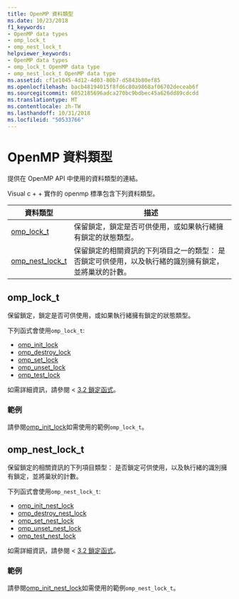 ```yaml
---
title: OpenMP 資料類型
ms.date: 10/23/2018
f1_keywords:
- OpenMP data types
- omp_lock_t
- omp_nest_lock_t
helpviewer_keywords:
- OpenMP data types
- omp_lock_t OpenMP data type
- omp_nest_lock_t OpenMP data type
ms.assetid: cf1e1045-4d12-4d03-80b7-d5843b80ef85
ms.openlocfilehash: bacb48194015f8fd6c80a9868af06702deceab6f
ms.sourcegitcommit: 6052185696adca270bc9bdbec45a626dd89cdcdd
ms.translationtype: MT
ms.contentlocale: zh-TW
ms.lasthandoff: 10/31/2018
ms.locfileid: "50533766"
---
```

# <a name="openmp-data-types"></a>OpenMP 資料類型

提供在 OpenMP API 中使用的資料類型的連結。

Visual c + + 實作的 openmp 標準包含下列資料類型。

|資料類型|描述|
|---------|-----------|
|[omp_lock_t](#omp-lock-t)|保留鎖定，鎖定是否可供使用，或如果執行緒擁有鎖定的狀態類型。|
|[omp_nest_lock_t](#omp-nest-lock-t)|保留鎖定的相關資訊的下列項目之一的類型： 是否鎖定可供使用，以及執行緒的識別擁有鎖定，並將巢狀的計數。|

## <a name="omp-lock-t"></a>omp_lock_t

保留鎖定，鎖定是否可供使用，或如果執行緒擁有鎖定的狀態類型。

下列函式會使用`omp_lock_t`:

- [omp_init_lock](openmp-functions.md#omp-init-lock)
- [omp_destroy_lock](openmp-functions.md#omp-destroy-lock)
- [omp_set_lock](openmp-functions.md#omp-set-lock)
- [omp_unset_lock](openmp-functions.md#omp-unset-lock)
- [omp_test_lock](openmp-functions.md#omp-test-lock)

如需詳細資訊，請參閱 < [3.2 鎖定函式](../../../parallel/openmp/3-2-lock-functions.md)。

### <a name="example"></a>範例

請參閱[omp_init_lock](openmp-functions.md#omp-init-lock)如需使用的範例`omp_lock_t`。

## <a name="omp-nest-lock-t"></a>omp_nest_lock_t

保留鎖定的相關資訊的下列項目類型： 是否鎖定可供使用，以及執行緒的識別擁有鎖定，並將巢狀的計數。

下列函式會使用`omp_nest_lock_t`:

- [omp_init_nest_lock](openmp-functions.md#omp-init-nest-lock)
- [omp_destroy_nest_lock](openmp-functions.md#omp-destroy-nest-lock)
- [omp_set_nest_lock](openmp-functions.md#omp-set-nest-lock)
- [omp_unset_nest_lock](openmp-functions.md#omp-unset-nest-lock)
- [omp_test_nest_lock](openmp-functions.md#omp-test-nest-lock)

如需詳細資訊，請參閱 < [3.2 鎖定函式](../../../parallel/openmp/3-2-lock-functions.md)。

### <a name="example"></a>範例

請參閱[omp_init_nest_lock](openmp-functions.md#omp-init-nest-lock)如需使用的範例`omp_nest_lock_t`。

